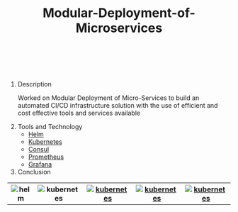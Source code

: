 <h1 align="center">Modular-Deployment-of-Microservices</h1>
<br/><br/><br/><br/>

<ol>
  <li>Description
        <p>Worked on Modular Deployment of Micro-Services to build an automated CI/CD infrastructure solution with the use of efficient and cost effective tools and services available</p>
  </li>
  <li>Tools and Technology
    <ul>
        <li><a href="https://kubernetes.io/">Helm</a></li>
        <li><a href="https://kubernetes.io/">Kubernetes</a></li>
        <li><a href="https://kubernetes.io/">Consul</a></li>
        <li><a href="https://kubernetes.io/">Prometheus</a></li>
        <li><a href="https://kubernetes.io/">Grafana</a></li>
    </ul>
  </li>
  <li>Conclusion</li>
</ol> 
<table style="width:100%">
  <tr>
    <th><img src="https://helm.sh/img/helm.svg"alt="helm" /></th>
    <th><img src="https://c7.uihere.com/files/938/554/491/5bbc111cbade1-thumb.jpg"  alt="kubernetes" /></th>
    <th><a href="https://kubernetes.io/"><img src="https://www.pikpng.com/pngl/m/430-4308572_consul-logo-hashicorp-consul-logo-clipart.png" alt="kubernetes" /></a> </th>
    <th><a href="https://kubernetes.io/"><img src="https://banner2.cleanpng.com/20181116/ruu/kisspng-grafana-scalable-vector-graphics-application-softw-5bef3c66c4b5f5.0689917515424052228057.jpg" alt="kubernetes" /></a> </th>
    <th><a href="https://kubernetes.io/"><img src="https://assets.stickpng.com/images/58481585cef1014c0b5e4971.png" alt="kubernetes" /></a> </th>
  </tr>
</table>

